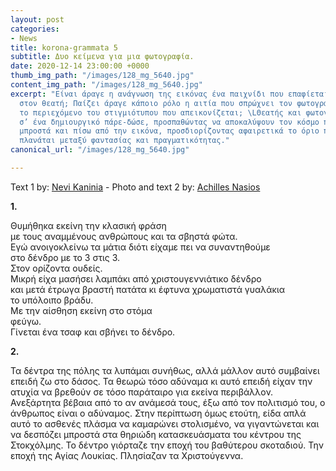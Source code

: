 ```yaml
---
layout: post
categories:
- News
title: korona-grammata 5
subtitle: Δυο κείμενα για μια φωτογραφία.
date: 2020-12-14 23:00:00 +0000
thumb_img_path: "/images/128_mg_5640.jpg"
content_img_path: "/images/128_mg_5640.jpg"
excerpt: "Είναι άραγε η ανάγνωση της εικόνας ένα παιχνίδι που επαφίεται αποκλειστικά
  στον θεατή; Παίζει άραγε κάποιο ρόλο η αιτία που σπρώχνει τον φωτογράφο να επιλέξει
  το περιεχόμενο του στιγμιότυπου που απεικονίζεται; \LΘεατής και φωτογράφος συνευρίσκονται
  σ’ ένα δημιουργικό πάρε-δώσε, προσπαθώντας να αποκαλύψουν τον κόσμο που υπάρχει
  μπροστά και πίσω από την εικόνα, προσδιορίζοντας αφαιρετικά το όριο που μπορεί να
  πλανάται μεταξύ φαντασίας και πραγματικότητας."
canonical_url: "/images/128_mg_5640.jpg"

---
```

Text 1 by: <a href="https://www.facebook.com/nevi.kaninia" target="blank">Nevi Kaninia</a> - Photo and text 2 by: <a href="https://anikon.org/" target="blank">Achilles Nasios</a>

**1.**

Θυμήθηκα εκείνη την κλασική φράση  
με τους αναμμένους ανθρώπους και τα σβηστά φώτα.  
Εγώ ανοιγοκλείνω τα μάτια διότι είχαμε πει να συναντηθούμε  
στο δένδρο με το 3 στις 3.  
Στον ορίζοντα ουδείς.  
Μικρή είχα μασήσει λαμπάκι από χριστουγεννιάτικο δένδρο  
και μετά έτρωγα βραστή πατάτα κι έφτυνα χρωματιστά γυαλάκια  
το υπόλοιπο βράδυ.  
Με την αίσθηση εκείνη στο στόμα  
φεύγω.  
Γίνεται ένα τσαφ και σβήνει το δένδρο.

**2.**

Τα δέντρα της πόλης τα λυπάμαι συνήθως, αλλά μάλλον αυτό συμβαίνει επειδή ζω στο δάσος. Τα θεωρώ τόσο αδύναμα κι αυτό επειδή είχαν την ατυχία να βρεθούν σε τόσο παράταιρο για εκείνα περιβάλλον. Ανεξάρτητα βέβαια από το αν ανάμεσά τους, έξω από τον πολιτισμό του, ο άνθρωπος είναι ο αδύναμος. Στην περίπτωση όμως ετούτη, είδα απλά αυτό το ασθενές πλάσμα να καμαρώνει στολισμένο, να γιγαντώνεται και να δεσπόζει μπροστά στα θηριώδη κατασκευάσματα του κέντρου της Στοκχόλμης. Το δέντρο γιόρταζε  την εποχή του βαθύτερου σκοταδιού. Την εποχή της Αγίας Λουκίας. Πλησίαζαν τα Χριστούγεννα.